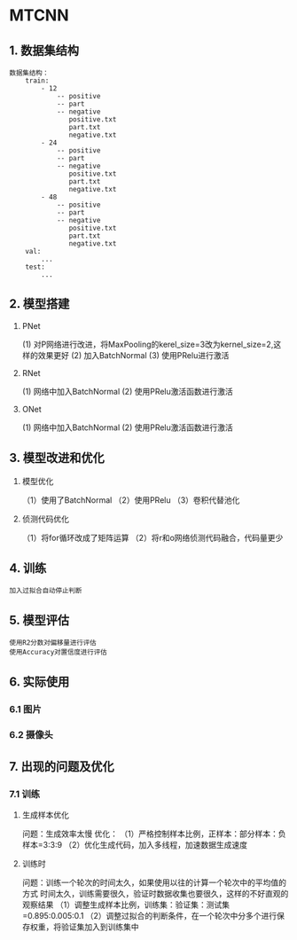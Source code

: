 # MTCNN

## 1. 数据集结构

    数据集结构：
        train:
            - 12
                -- positive
                -- part
                -- negative
                   positive.txt
                   part.txt
                   negative.txt
            - 24 
                -- positive
                -- part
                -- negative
                   positive.txt
                   part.txt
                   negative.txt
            - 48
                -- positive
                -- part
                -- negative
                   positive.txt
                   part.txt
                   negative.txt
        val:
            ...
        test:
            ...

## 2. 模型搭建
1. PNet

    
    (1) 对P网络进行改进，将MaxPooling的kerel_size=3改为kernel_size=2,这样的效果更好
    (2) 加入BatchNormal
    (3) 使用PRelu进行激活

2. RNet


    (1) 网络中加入BatchNormal
    (2) 使用PRelu激活函数进行激活

3. ONet


    (1) 网络中加入BatchNormal
    (2) 使用PRelu激活函数进行激活

## 3. 模型改进和优化
1. 模型优化
   

    （1）使用了BatchNormal
    （2）使用PRelu
    （3）卷积代替池化

2. 侦测代码优化

    
    （1）将for循环改成了矩阵运算
    （2）将r和o网络侦测代码融合，代码量更少


## 4. 训练
    
    加入过拟合自动停止判断

## 5. 模型评估


    使用R2分数对偏移量进行评估
    使用Accuracy对置信度进行评估

## 6. 实际使用

### 6.1 图片


### 6.2 摄像头


## 7. 出现的问题及优化

### 7.1 训练
1. 生成样本优化


    问题：生成效率太慢
    优化：
    （1）严格控制样本比例，正样本：部分样本：负样本=3:3:9
    （2）优化生成代码，加入多线程，加速数据生成速度


2. 训练时

    
    问题：训练一个轮次的时间太久，如果使用以往的计算一个轮次中的平均值的方式
        时间太久，训练需要很久，验证时数据收集也要很久，这样的不好直观的观察结果
    （1）调整生成样本比例，训练集：验证集：测试集=0.895:0.005:0.1
    （2）调整过拟合的判断条件，在一个轮次中分多个进行保存权重，将验证集加入到训练集中


